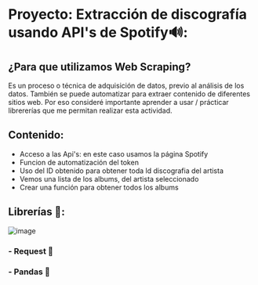 # Proyecto: Extracción de discografía usando API's de Spotify🔊:

## ¿Para que utilizamos Web Scraping? 
Es un proceso o técnica de adquisición de datos, previo al análisis de los datos. También se puede automatizar para extraer contenido de diferentes sitios web. Por eso consideré importante aprender a usar / prácticar librererías que me permitan realizar esta actividad. 

## Contenido:
- Acceso a las Api's: en este caso usamos la página Spotify
- Funcion de automatización del token
- Uso del ID obtenido para obtener toda ld discografia del artista
- Vemos una lista de los albums, del artista seleccionado
- Crear una función para obtener todos los albums

## Librerías 🐍:
![image](https://user-images.githubusercontent.com/80054717/162947505-ca481fb2-ab16-4e1f-b7fd-d6eda5894ce7.png)

### - Request 🚀
### - Pandas 🐼





